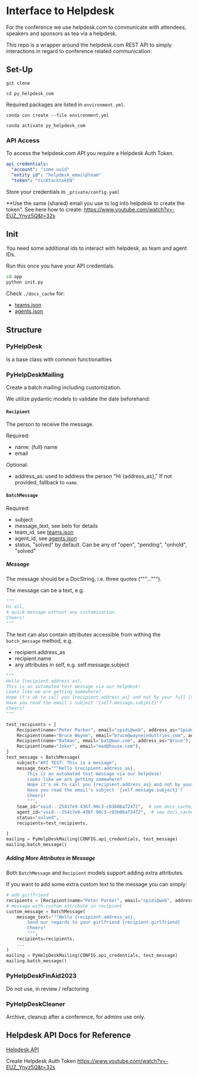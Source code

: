 # Interface to Helpdesk

For the conference we use helpdesk.com to communicate with attendees, speakers and sponsors as tea via a helpdesk.

This repo is a wrapper around the helpdesk.com REST API to simply interactions in regard
to conference related communication.

## Set-Up

```
git clone

cd py_helpdesk_com
```

Required packages are listed in `environment.yml`.

```
conda con create --file environment.yml

conda activate py_helpdesk_com
```

### API Access

To access the helpdesk.com API you require a Helpdesk Auth Token.

````yaml
api_credentials:
  "account": "some uuid"
  "entity_id": "helpdesk_email@team"
  "token": "ticKtacktokEN"
````

Store your credentials in `_private/config.yaml`

**Use the same (shared) email you use to log into helpdesk to create the token".
See here how to create:  https://www.youtube.com/watch?v=-EUZ_Ynvz5Q&t=32s

## Init
You need some additional ids to interact with helpdesk, as team and agent IDs.

Run this once you have your API credentials.

```bash
cd app
python init.py
```

Check `./docs_cache` for:
- [teams.json](docs_cache/teams.json)
- [agents.json](docs_cache/agents.json)


## Structure

### PyHelpDesk

Is a base class with common functionalities

### PyHelpDeskMailing

Create a batch mailing including customization.

We utilize pydantic models to validate the date beforehand:

#### `Recipient`

The person to receive the message.

Required:

- name: (full) name
- email


Optional:

- address_as: used to address the person "Hi {address_as}," If not provided, fallback to `name`.

#### `BatchMessage`

Required:

- subject
- message_text, see belo for details
- team_id, see [teams.json](docs_cache/teams.json)
- agent_id, see [agents.json](docs_cache/agents.json)
- status, "solved" by default. Can be any of "open", "pending", "onhold", "solved"

##### Message

The message should be a DocString, i.e. three quotes ("""...""").

The message can be a text, e.g.
````python
"""
Hi all,
A quick message without any customization.
Cheers!
"""
````
The text can also contain attributes accessible from withing the `batch_message` method, e.g.
- recipient.address_as
- recipient.name
- any attributes in self, e.g. self.message.subject

```python
"""
Hello {recipient.address_as},
This is an automated test message via our helpdesk!
Looks like we are getting somewhere?
Hope it's ok to call you {recipient.address_as} and not by your full {recipient.name}.
Have you read the email's subject '{self.message.subject}'?
Cheers!
"""
```

```python
test_recipients = [
    Recipient(name="Peter Parker", email="spidi@web", address_as="Spiderman"),
    Recipient(name="Bruce Wayne", email="bruce@wayneindustries.com", address_as="Bruce"),
    Recipient(name="Batman", email="bat@man.com", address_as="Bruce"),
    Recipient(name="Joker", email="mad@house.com"),
]
test_message = BatchMessage(
    subject="API TEST: This is a message",
    message_text="""Hello {recipient.address_as},
        This is an automated test message via our helpdesk!
        Looks like we are getting somewhere?
        Hope it's ok to call you {recipient.address_as} and not by your full {recipient.name}.
        Have you read the email's subject '{self.message.subject}'?
        Cheers!
        """,
    team_id="void---25417e9-436f-90c3-c03b06a72472",  # see docs_cache/teams.json
    agent_id="void---25417e9-436f-90c3-c03b06a72472",  # see docs_cache/agents.json
    status="solved",
    recipients=test_recipients,

)
mailing = PyHelpDeskMailing(CONFIG.api_credentials, test_message)
mailing.batch_message()

```

##### Adding More Attributes in Message

Both `BatchMessage` and `Recipient` models support adding extra attributes. 

If you want to add some extra custom text to the message you can simply:

```python
# add girlfriend
recipients = [Recipient(name="Peter Parker", email="spidi@web", address_as="Spiderman", girlfriend="Mary Jane")]
# message with custom attribute in recipient
custom_message = BatchMessage(
    message_text="""Hello {recipient.address_as},
        Send our regards to your girlfriend {recipient.girlfriend}
        Cheers!
        """,
    recipients=recipients,
    ...
)
mailing = PyHelpDeskMailing(CONFIG.api_credentials, test_message)
mailing.batch_message()
```

### PyHelpDeskFinAid2023

Do not use, in review / refactoring

### PyHelpDeskCleaner

Archive, cleanup after a conference, for admins use only.

## Helpdesk API Docs for Reference

[Helpdesk API](https://api.helpdesk.com/docs#tag/Tickets)

Create Helpdesk Auth Token
https://www.youtube.com/watch?v=-EUZ_Ynvz5Q&t=32s


